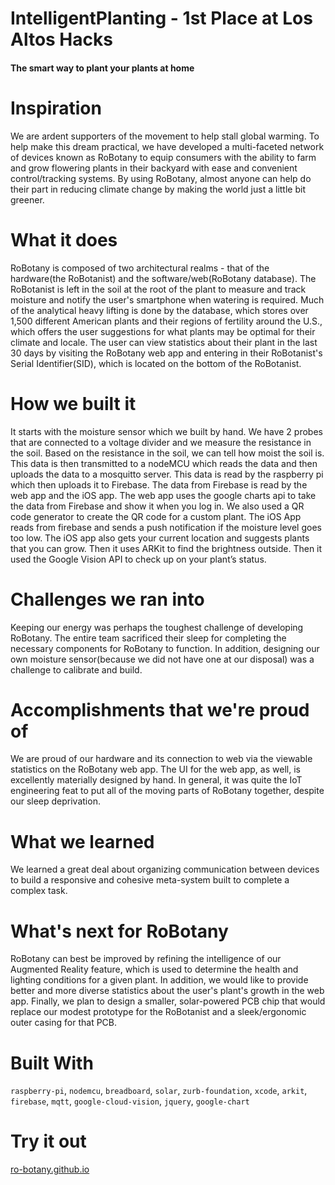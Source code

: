 # IntelligentPlanting - 1st Place at Los Altos Hacks
#### The smart way to plant your plants at home


# Inspiration
We are ardent supporters of the movement to help stall global warming. To help make this dream practical, we have developed a multi-faceted network of devices known as RoBotany to equip consumers with the ability to farm and grow flowering plants in their backyard with ease and convenient control/tracking systems. By using RoBotany, almost anyone can help do their part in reducing climate change by making the world just a little bit greener.

# What it does
RoBotany is composed of two architectural realms - that of the hardware(the RoBotanist) and the software/web(RoBotany database). The RoBotanist is left in the soil at the root of the plant to measure and track moisture and notify the user's smartphone when watering is required. Much of the analytical heavy lifting is done by the database, which stores over 1,500 different American plants and their regions of fertility around the U.S., which offers the user suggestions for what plants may be optimal for their climate and locale. The user can view statistics about their plant in the last 30 days by visiting the RoBotany web app and entering in their RoBotanist's Serial Identifier(SID), which is located on the bottom of the RoBotanist.

# How we built it
It starts with the moisture sensor which we built by hand. We have 2 probes that are connected to a voltage divider and we measure the resistance in the soil. Based on the resistance in the soil, we can tell how moist the soil is. This data is then transmitted to a nodeMCU which reads the data and then uploads the data to a mosquitto server. This data is read by the raspberry pi which then uploads it to Firebase. The data from Firebase is read by the web app and the iOS app.
The web app uses the google charts api to take the data from Firebase and show it when you log in. We also used a QR code generator to create the QR code for a custom plant.
The iOS App reads from firebase and sends a push notification if the moisture level goes too low. The iOS app also gets your current location and suggests plants that you can grow. Then it uses ARKit to find the brightness outside. Then it used the Google Vision API to check up on your plant’s status.

# Challenges we ran into
Keeping our energy was perhaps the toughest challenge of developing RoBotany. The entire team sacrificed their sleep for completing the necessary components for RoBotany to function. In addition, designing our own moisture sensor(because we did not have one at our disposal) was a challenge to calibrate and build.

# Accomplishments that we're proud of
We are proud of our hardware and its connection to web via the viewable statistics on the RoBotany web app. The UI for the web app, as well, is excellently materially designed by hand. In general, it was quite the IoT engineering feat to put all of the moving parts of RoBotany together, despite our sleep deprivation.

# What we learned
We learned a great deal about organizing communication between devices to build a responsive and cohesive meta-system built to complete a complex task.

# What's next for RoBotany
RoBotany can best be improved by refining the intelligence of our Augmented Reality feature, which is used to determine the health and lighting conditions for a given plant. In addition, we would like to provide better and more diverse statistics about the user's plant's growth in the web app. Finally, we plan to design a smaller, solar-powered PCB chip that would replace our modest prototype for the RoBotanist and a sleek/ergonomic outer casing for that PCB.

# Built With
`raspberry-pi`, `nodemcu`, `breadboard`, `solar`, `zurb-foundation`, `xcode`, `arkit`, `firebase`, `mqtt`, `google-cloud-vision`, `jquery`, `google-chart`

# Try it out
[ro-botany.github.io](https://ro-botany.github.io)

